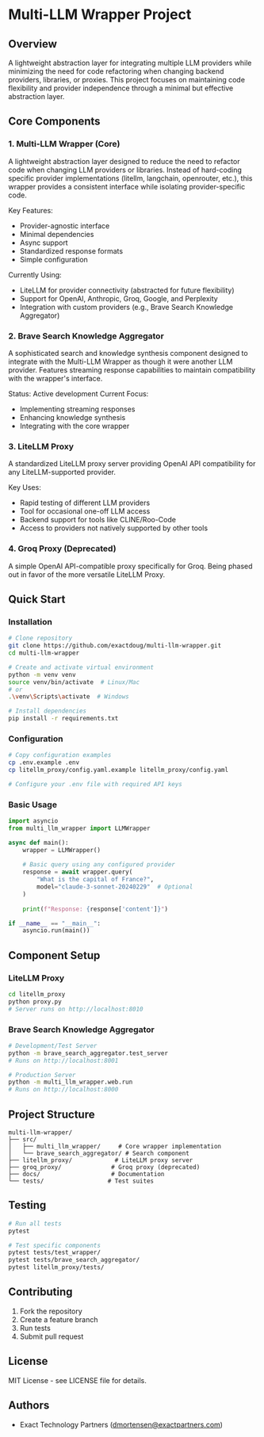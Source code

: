 # Multi-LLM Wrapper Project

## Overview
A lightweight abstraction layer for integrating multiple LLM providers while minimizing the need for code refactoring when changing backend providers, libraries, or proxies. This project focuses on maintaining code flexibility and provider independence through a minimal but effective abstraction layer.

## Core Components

### 1. Multi-LLM Wrapper (Core)
A lightweight abstraction layer designed to reduce the need to refactor code when changing LLM providers or libraries. Instead of hard-coding specific provider implementations (litellm, langchain, openrouter, etc.), this wrapper provides a consistent interface while isolating provider-specific code.

Key Features:
- Provider-agnostic interface
- Minimal dependencies
- Async support
- Standardized response formats
- Simple configuration

Currently Using:
- LiteLLM for provider connectivity (abstracted for future flexibility)
- Support for OpenAI, Anthropic, Groq, Google, and Perplexity
- Integration with custom providers (e.g., Brave Search Knowledge Aggregator)

### 2. Brave Search Knowledge Aggregator
A sophisticated search and knowledge synthesis component designed to integrate with the Multi-LLM Wrapper as though it were another LLM provider. Features streaming response capabilities to maintain compatibility with the wrapper's interface.

Status: Active development
Current Focus: 
- Implementing streaming responses
- Enhancing knowledge synthesis
- Integrating with the core wrapper

### 3. LiteLLM Proxy
A standardized LiteLLM proxy server providing OpenAI API compatibility for any LiteLLM-supported provider. 

Key Uses:
- Rapid testing of different LLM providers
- Tool for occasional one-off LLM access
- Backend support for tools like CLINE/Roo-Code
- Access to providers not natively supported by other tools

### 4. Groq Proxy (Deprecated)
A simple OpenAI API-compatible proxy specifically for Groq. Being phased out in favor of the more versatile LiteLLM Proxy.

## Quick Start

### Installation
```bash
# Clone repository
git clone https://github.com/exactdoug/multi-llm-wrapper.git
cd multi-llm-wrapper

# Create and activate virtual environment
python -m venv venv
source venv/bin/activate  # Linux/Mac
# or
.\venv\Scripts\activate  # Windows

# Install dependencies
pip install -r requirements.txt
```

### Configuration
```bash
# Copy configuration examples
cp .env.example .env
cp litellm_proxy/config.yaml.example litellm_proxy/config.yaml

# Configure your .env file with required API keys
```

### Basic Usage
```python
import asyncio
from multi_llm_wrapper import LLMWrapper

async def main():
    wrapper = LLMWrapper()
    
    # Basic query using any configured provider
    response = await wrapper.query(
        "What is the capital of France?",
        model="claude-3-sonnet-20240229"  # Optional
    )
    
    print(f"Response: {response['content']}")

if __name__ == "__main__":
    asyncio.run(main())
```

## Component Setup

### LiteLLM Proxy
```bash
cd litellm_proxy
python proxy.py
# Server runs on http://localhost:8010
```

### Brave Search Knowledge Aggregator
```bash
# Development/Test Server
python -m brave_search_aggregator.test_server
# Runs on http://localhost:8001

# Production Server
python -m multi_llm_wrapper.web.run
# Runs on http://localhost:8000
```

## Project Structure
```
multi-llm-wrapper/
├── src/
│   ├── multi_llm_wrapper/     # Core wrapper implementation
│   └── brave_search_aggregator/ # Search component
├── litellm_proxy/            # LiteLLM proxy server
├── groq_proxy/              # Groq proxy (deprecated)
├── docs/                    # Documentation
└── tests/                  # Test suites
```

## Testing
```bash
# Run all tests
pytest

# Test specific components
pytest tests/test_wrapper/
pytest tests/brave_search_aggregator/
pytest litellm_proxy/tests/
```

## Contributing
1. Fork the repository
2. Create a feature branch
3. Run tests
4. Submit pull request

## License
MIT License - see LICENSE file for details.

## Authors
- Exact Technology Partners (dmortensen@exactpartners.com)